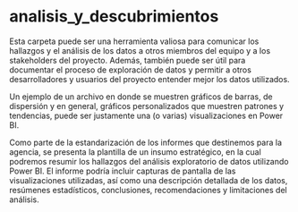 # analisis_y_descubrimientos

Esta carpeta puede ser una herramienta valiosa para comunicar los hallazgos y el análisis de los datos a otros miembros del equipo y a los stakeholders del proyecto. Además, también puede ser útil para documentar el proceso de exploración de datos y permitir a otros desarrolladores y usuarios del proyecto entender mejor los datos utilizados.

Un ejemplo de un archivo en donde se muestren gráficos de barras, de dispersión y en general, gráficos personalizados que muestren patrones y tendencias, puede ser justamente una (o varias) visualizaciones en Power BI.

Como parte de la estandarización de los informes que destinemos para la agencia, se presenta la plantilla de un insumo estratégico, en la cual podremos resumir los hallazgos del análisis exploratorio de datos utilizando Power BI. El informe podría incluir capturas de pantalla de las visualizaciones utilizadas, así como una descripción detallada de los datos, resúmenes estadísticos, conclusiones, recomendaciones y limitaciones del análisis.
